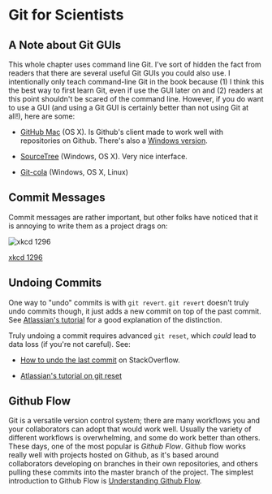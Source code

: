 # Git for Scientists

## A Note about Git GUIs

This whole chapter uses command line Git. I've sort of hidden the fact from
readers that there are several useful Git GUIs you could also use. I
intentionally only teach command-line Git in the book because (1) I think this
the best way to first learn Git, even if use the GUI later on and (2) readers
at this point shouldn't be scared of the command line. However, if you do want
to use a GUI (and using a Git GUI is certainly better than not using Git at
all!), here are some:

 - [GitHub Mac](https://mac.github.com/) (OS X). Is Github's client made to
   work well with repositories on Github. There's also a [Windows
version](https://windows.github.com/).

 - [SourceTree](http://www.sourcetreeapp.com/) (Windows, OS X). Very nice interface.

 - [Git-cola](https://git-cola.github.io/) (Windows, OS X, Linux)

## Commit Messages

Commit messages are rather important, but other folks have noticed
that it is annoying to write them as a project drags on:

![xkcd 1296](http://imgs.xkcd.com/comics/git_commit.png)

[xkcd 1296](http://xkcd.com/1296/)

## Undoing Commits

One way to "undo" commits is with `git revert`. `git revert` doesn't truly undo
commits though, it just adds a new commit on top of the past commit. See
[Atlassian's
tutorial](https://www.atlassian.com/git/tutorials/undoing-changes/git-revert)
for a good explanation of the distinction.

Truly undoing a commit requires advanced `git reset`, which *could* lead to
data loss (if you're not careful). See:

 - [How to undo the last commit](http://stackoverflow.com/questions/927358/how-to-undo-the-last-commit) on StackOverflow.

 - [Atlassian's tutorial on git reset](https://www.atlassian.com/git/tutorials/undoing-changes/git-reset)

## Github Flow

Git is a versatile version control system; there are many workflows you and
your collaborators can adopt that would work well. Usually the variety of
different workflows is overwhelming, and some do work better than others. These
days, one of the most popular is _Github Flow_. Github flow works really well
with projects hosted on Github, as it's based around collaborators developing
on branches in their own repositories, and others pulling these commits into
the master branch of the project. The simplest introduction to Github Flow is
[Understanding Github Flow](https://guides.github.com/introduction/flow/).

